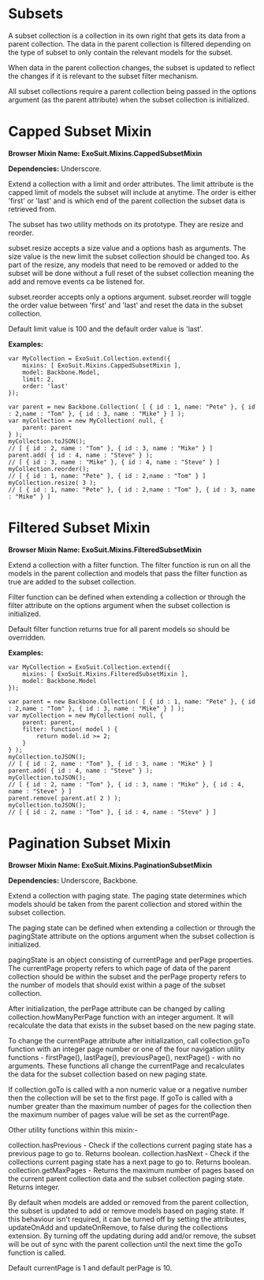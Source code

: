 # Subsets

A subset collection is a collection in its own right that gets its data from a parent collection.  The data in the parent collection is filtered depending on the type of subset to only contain the relevant models for the subset.

When data in the parent collection changes, the subset is updated to reflect the changes if it is relevant to the subset filter mechanism.

All subset collections require a parent collection being passed in the options argument (as the parent attribute) when the subset collection is initialized.

# Capped Subset Mixin

**Browser Mixin Name: ExoSuit.Mixins.CappedSubsetMixin**

**Dependencies:** Underscore.

Extend a collection with a limit and order attributes. The limit attribute is the capped limit of models the subset will include at anytime. The order is either 'first' or 'last' and is which end of the parent collection the subset data is retrieved from.

The subset has two utility methods on its prototype. They are resize and reorder. 

subset.resize accepts a size value and a options hash as arguments. The size value is the new limit the subset collection should be changed too. As part of the resize, any models that need to be removed or added to the subset will be done without a full reset of the subset collection meaning the add and remove events ca be listened for.

subset.reorder accepts only a options argument. subset.reorder will toggle the order value between 'first' and 'last' and reset the data in the subset collection.

Default limit value is 100 and the default order value is 'last'.

**Examples:**

    var MyCollection = ExoSuit.Collection.extend({
        mixins: [ ExoSuit.Mixins.CappedSubsetMixin ],
        model: Backbone.Model,
        limit: 2,
        order: 'last'
    });

    var parent = new Backbone.Collection( [ { id : 1, name: "Pete" }, { id : 2,name : "Tom" }, { id : 3, name : "Mike" } ] );
    var myCollection = new MyCollection( null, {
        parent: parent
    } );
    myCollection.toJSON();
    // [ { id : 2, name : "Tom" }, { id : 3, name : "Mike" } ]
    parent.add( { id : 4, name : "Steve" } );
    // [ { id : 3, name : "Mike" }, { id : 4, name : "Steve" } ]
    myCollection.reorder();
    // [ { id : 1, name: "Pete" }, { id : 2,name : "Tom" } ]
    myCollection.resize( 3 );
    // [ { id : 1, name: "Pete" }, { id : 2,name : "Tom" }, { id : 3, name : "Mike" } ]

# Filtered Subset Mixin

**Browser Mixin Name: ExoSuit.Mixins.FilteredSubsetMixin**

Extend a collection with a filter function. The filter function is run on all the models in the parent collection and models that pass the filter function as true are added to the subset collection.

Filter function can be defined when extending a collection or through the filter attribute on the options argument when the subset collection is initialized.

Default filter function returns true for all parent models so should be overridden.

**Examples:**

    var MyCollection = ExoSuit.Collection.extend({
        mixins: [ ExoSuit.Mixins.FilteredSubsetMixin ],
        model: Backbone.Model
    });

    var parent = new Backbone.Collection( [ { id : 1, name: "Pete" }, { id : 2,name : "Tom" }, { id : 3, name : "Mike" } ] );
    var myCollection = new MyCollection( null, {
        parent: parent,
        filter: function( model ) {
            return model.id >= 2;
        }
    } );
    myCollection.toJSON();
    // [ { id : 2, name : "Tom" }, { id : 3, name : "Mike" } ]
    parent.add( { id : 4, name : "Steve" } );
    myCollection.toJSON();
    // [ { id : 2, name : "Tom" }, { id : 3, name : "Mike" }, { id : 4, name : "Steve" } ]
    parent.remove( parent.at( 2 ) );
    myCollection.toJSON();
    // [ { id : 2, name : "Tom" }, { id : 4, name : "Steve" } ]

# Pagination Subset Mixin

**Browser Mixin Name: ExoSuit.Mixins.PaginationSubsetMixin**

**Dependencies:** Underscore, Backbone.

Extend a collection with paging state. The paging state determines which models should be taken from the parent collection and stored within the subset collection.

The paging state can be defined when extending a collection or through the pagingState attribute on the options argument when the subset collection is initialized.  

pagingState is an object consisting of currentPage and perPage properties. The currentPage property refers to which page of data of the parent collection should be within the subset and the perPage property refers to the number of models that should exist within a page of the subset collection.

After initialization, the perPage attribute can be changed by calling collection.howManyPerPage function with an integer argument. It will recalculate the data that exists in the subset based on the new paging state.

To change the currentPage attribute after initialization, call collection.goTo function with an integer page number or one of the four navigation utility functions - firstPage(), lastPage(), previousPage(), nextPage() - with no arguments. These functions all change the currentPage and recalculates the data for the subset collection based on new paging state.

If collection.goTo is called with a non numeric value or a negative number then the collection will be set to the first page. If goTo is called with a number greater than the maximum number of pages for the collection then the maximum number of pages value will be set as the currentPage.

Other utility functions within this mixin:-

collection.hasPrevious - Check if the collections current paging state has a previous page to go to. Returns boolean.
collection.hasNext - Check if the collections current paging state has a next page to go to. Returns boolean.
collection.getMaxPages - Returns the maximum number of pages based on the current parent collection data and the subset collection paging state. Returns integer.

By default when models are added or removed from the parent collection, the subset is updated to add or remove models based on paging state. If this behaviour isn't required, it can be turned off by setting the attributes, updateOnAdd and updateOnRemove, to false during the collections extension. By turning off the updating during add and/or remove, the subset will be out of sync with the parent collection until the next time the goTo function is called.

Default currentPage is 1 and default perPage is 10. 
